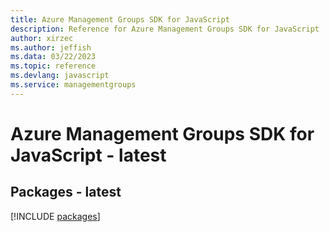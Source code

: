 ```yaml
---
title: Azure Management Groups SDK for JavaScript
description: Reference for Azure Management Groups SDK for JavaScript
author: xirzec
ms.author: jeffish
ms.data: 03/22/2023
ms.topic: reference
ms.devlang: javascript
ms.service: managementgroups
---
```

# Azure Management Groups SDK for JavaScript - latest
## Packages - latest
[!INCLUDE [packages](management-groups-index.md)]